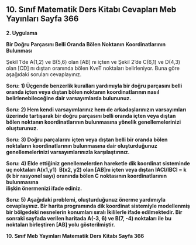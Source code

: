 ## 10. Sınıf Matematik Ders Kitabı Cevapları Meb Yayınları Sayfa 366

**2. Uygulama**

**Bir Doğru Parçasını Belli Oranda Bölen Noktanın Koordinatlarının Bulunması**

Şekil 1’de A(1,2) ve B(5,6) olan [AB] nı içten ve Şekil 2’de C(6,1) ve D(4,3) olan [CD] nı dıştan oranında bölen KveT noktaları belirleniyor. Buna göre aşağıdaki soruları cevaplayınız.

**Soru: 1) Üçgende benzerlik kuralları yardımıyla bir doğru parçasını belli oranda içten veya dıştan bölen noktanın koordinatlarının nasıl belirlenebileceğine dair varsayımlarda bulununuz.**

**Soru: 2) Hem kendi varsayımlarınız hem de arkadaşlarınızın varsayımları üzerinde tartışarak bir doğru parçasını belli oranda içten veya dıştan bölen noktanın koordinatlarının bulunmasına yönelik genellemelerinizi oluşturunuz.**

**Soru: 3) Doğru parçalarını içten veya dıştan belli bir oranda bölen noktaların koordinatlarının bulunmasına dair oluşturduğunuz genellemelerinizi varsayımlarınızla karşılaştırınız.**

**Soru: 4) Elde ettiğiniz genellemelerden hareketle dik koordinat sisteminde uç noktaları A(x1,y1)  B(x2, y2) olan [AB]nı içten veya dıştan IACI/IBCI = k (k bir rasyonel sayı) oranında bölen C noktasının koordinatlarının bulunmasına  
 ilişkin önermenizi ifade ediniz.**

**Soru: 5) Aşağıdaki problemi, oluşturduğunuz önerme yardımıyla cevaplayınız. Bir harita programında dik koordinat sistemiyle modellenmiş bir bölgedeki nesnelerin konumları sıralı İkililerle ifade edilmektedir. Bir sonraki sayfada verilen haritada A(-3, 6) ve B(7, -4) noktaları ile bu noktaları birleştiren [AB] yolu gösterilmiştir.**

**10. Sınıf Meb Yayınları Matematik Ders Kitabı Sayfa 366**
